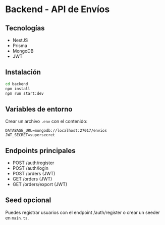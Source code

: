 
# Backend - API de Envíos

## Tecnologías
- NestJS
- Prisma
- MongoDB
- JWT

## Instalación

```bash
cd backend
npm install
npm run start:dev
```

## Variables de entorno

Crear un archivo `.env` con el contenido:

```
DATABASE_URL=mongodb://localhost:27017/envios
JWT_SECRET=supersecret
```

## Endpoints principales

- POST /auth/register
- POST /auth/login
- POST /orders (JWT)
- GET /orders (JWT)
- GET /orders/export (JWT)

## Seed opcional

Puedes registrar usuarios con el endpoint /auth/register o crear un seeder en `main.ts`.

